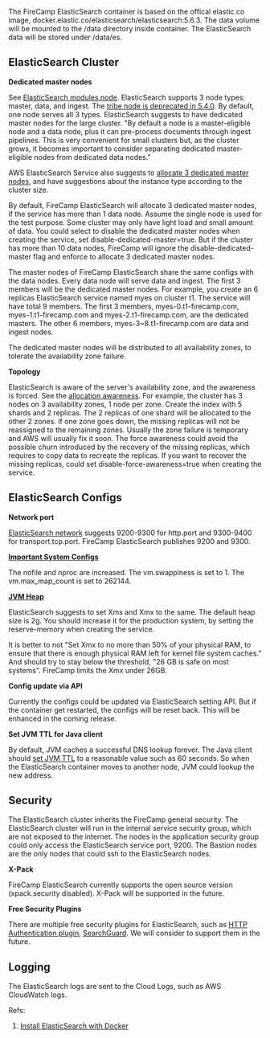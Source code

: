 The FireCamp ElasticSearch container is based on the offical elastic.co image, docker.elastic.co/elasticsearch/elasticsearch:5.6.3. The data volume will be mounted to the /data directory inside container. The ElasticSearch data will be stored under /data/es.

## ElasticSearch Cluster

**Dedicated master nodes**

See [ElasticSearch modules node](https://www.elastic.co/guide/en/elasticsearch/reference/current/modules-node.html). ElasticSearch supports 3 node types: master, data, and ingest. The [tribe node is deprecated in 5.4.0](https://www.elastic.co/guide/en/elasticsearch/reference/current/modules-tribe.html). By default, one node serves all 3 types. ElasticSearch suggests to have dedicated master nodes for the large cluster. "By default a node is a master-eligible node and a data node, plus it can pre-process documents through ingest pipelines. This is very convenient for small clusters but, as the cluster grows, it becomes important to consider separating dedicated master-eligible nodes from dedicated data nodes."

AWS ElasticSearch Service also suggests to [allocate 3 dedicated master nodes](http://docs.aws.amazon.com/elasticsearch-service/latest/developerguide/es-managedomains.html#es-managedomains-dedicatedmasternodes), and have suggestions about the instance type according to the cluster size.

By default, FireCamp ElasticSearch will allocate 3 dedicated master nodes, if the service has more than 1 data node. Assume the single node is used for the test purpose. Some cluster may only have light load and small amount of data. You could select to disable the dedicated master nodes when creating the service, set disable-dedicated-master=true. But if the cluster has more than 10 data nodes, FireCamp will ignore the disable-dedicated-master flag and enforce to allocate 3 dedicated master nodes.

The master nodes of FireCamp ElasticSearch share the same configs with the data nodes. Every data node will serve data and ingest. The first 3 members will be the dedicated master nodes. For example, you create an 6 replicas ElasticSearch service named myes on cluster t1. The service will have total 9 members. The first 3 members, myes-0.t1-firecamp.com, myes-1.t1-firecamp.com and myes-2.t1-firecamp.com, are the dedicated masters. The other 6 members, myes-3~8.t1-firecamp.com are data and ingest nodes.

The dedicated master nodes will be distributed to all availability zones, to tolerate the availability zone failure.

**Topology**

ElasticSearch is aware of the server's availability zone, and the awareness is forced. See the [allocation awareness](https://www.elastic.co/guide/en/elasticsearch/reference/current/allocation-awareness.html). For example, the cluster has 3 nodes on 3 availability zones, 1 node per zone. Create the index with 5 shards and 2 replicas. The 2 replicas of one shard will be allocated to the other 2 zones. If one zone goes down, the missing replicas will not be reassigned to the remaining zones. Usually the zone failure is temporary and AWS will usually fix it soon. The force awareness could avoid the possible churn introduced by the recovery of the missing replicas, which requires to copy data to recreate the replicas. If you want to recover the missing replicas, could set disable-force-awareness=true when creating the service.

## ElasticSearch Configs

**Network port**

[ElasticSearch network](https://www.elastic.co/guide/en/elasticsearch/reference/current/modules-network.html) suggests 9200-9300 for http.port and 9300-9400 for transport.tcp.port. FireCamp ElasticSearch publishes 9200 and 9300.

**[Important System Configs](https://www.elastic.co/guide/en/elasticsearch/reference/current/system-config.html)**

The nofile and nproc are increased. The vm.swappiness is set to 1. The vm.max_map_count is set to 262144.

**[JVM Heap](https://www.elastic.co/guide/en/elasticsearch/reference/current/heap-size.html)**

ElasticSearch suggests to set Xms and Xmx to the same. The default heap size is 2g. You should increase it for the production system, by setting the reserve-memory when creating the service.

It is better to not "Set Xmx to no more than 50% of your physical RAM, to ensure that there is enough physical RAM left for kernel file system caches." And should try to stay below the threshold, "26 GB is safe on most systems". FireCamp limits the Xmx under 26GB.

**Config update via API**

Currently the configs could be updated via ElasticSearch setting API. But if the container get restarted, the configs will be reset back. This will be enhanced in the coming release.

**Set JVM TTL for Java client**

By default, JVM caches a successful DNS lookup forever. The Java client should [set JVM TTL](http://docs.aws.amazon.com/AWSSdkDocsJava/latest/DeveloperGuide/java-dg-jvm-ttl.html) to a reasonable value such as 60 seconds. So when the ElasticSearch container moves to another node, JVM could lookup the new address.

## Security

The ElasticSearch cluster inherits the FireCamp general security. The ElasticSearch cluster will run in the internal service security group, which are not exposed to the internet. The nodes in the application security group could only access the ElasticSearch service port, 9200. The Bastion nodes are the only nodes that could ssh to the ElasticSearch nodes.

**X-Pack**

FireCamp ElasticSearch currently supports the open source version (xpack.security disabled). X-Pack will be supported in the future.

**Free Security Plugins**

There are multiple free security plugins for ElasticSearch, such as [HTTP Authentication plugin](https://github.com/elasticfence/elasticsearch-http-user-auth), [SearchGuard](https://github.com/floragunncom/search-guard/tree/5.0.0). We will consider to support them in the future.

## Logging

The ElasticSearch logs are sent to the Cloud Logs, such as AWS CloudWatch logs.


Refs:

1. [Install ElasticSearch with Docker](https://www.elastic.co/guide/en/elasticsearch/reference/current/docker.html)
